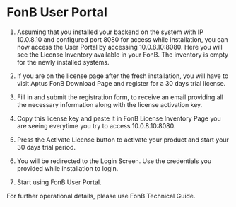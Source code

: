 FonB User Portal
==================
1. Assuming that you installed your backend on the system with IP 10.0.8.10 and configured port 8080 for access while installation, you can now access the User Portal by accessing 10.0.8.10:8080. Here you will see the License Inventory available in your FonB. The inventory is empty for the newly installed systems.

2. If you are on the license page after the fresh installation, you will have to visit Aptus FonB Download Page and register for a 30 days trial license.

3. Fill in and submit the registration form, to receive an email providing all the necessary information along with the license activation key.

4. Copy this license key and paste it in FonB License Inventory Page you are seeing everytime you try to access 10.0.8.10:8080.

5. Press the Activate License button to activate your product and start your 30 days trial period.

6. You will be redirected to the Login Screen. Use the credentials you provided while installation to login. 

7. Start using FonB User Portal.

For further operational details, please use FonB Technical Guide.

